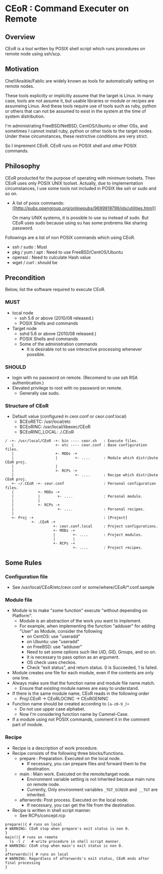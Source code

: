 # CEoR : Command Executer on Remote 

## Overview 

CEoR is a tool written by POSIX shell script which runs procedures on remote node using ssh/scp.

## Motivation 

Chef/Ansible/Fablic are widely known as tools for automatically setting on remote nodes.

These tools explicitly or implicitly assume that the target is Linux. In many case, tools are not assume it, but usable libraries or module or recipes are assumeing Linux.
And these tools require use of tools such as ruby, python or others that can not be assumed to exist in the system at the time of system distribution.

I'm administrating FreeBSD/NetBSD, CentOS/Ubuntu or other OSs, and sometimes I cannot install ruby, python or other tools to the target nodes.
Under these circumstances, these restrictive conditions are very strict.

So I imprement CEoR. CEoR runs on POSIX shell and other POSIX commands.

## Philosophy 

CEoR producted for the purpose of operating with minimum toolsets. Then CEoR uses only POSIX UNIX toolset.
Actually, due to implementation circumstances, I use some tools not included in POSIX like ssh or sudo and so on.

* A list of posix commands: [[http://pubs.opengroup.org/onlinepubs/9699919799/idx/utilities.html]]

  On many UNIX systems, it is possible to use su instead of sudo.
  But CEoR uses sudo because using su has some probrems like sharing password.

Followings are a list of non POSIX commands which using CEoR.
* ssh / sudo : Must
* pkg / yum / apt : Need to use FreeBSD/CentOS/Ubuntu
* openssl : Need to culculate Hash value
* wget / curl : should be

## Precondition 

Below, list the software required to execute CEoR.

### MUST 

* local node
  * ssh 5.6 or above (2010/08 released.)
  * POSIX Shells and commands
* Target node
  * sshd 5.6 or above (2010/08 released.)
  * POSIX Shells and commands
  * Some of the administration commands
    * It is desirable not to use interactive processing whenever possible.

### SHOULD 

* login with no password on remote. (Recomend to use ssh RSA authentication.)
* Elevated privilege to root with no password on remote.
  * Generally use sudo.

### Structure of CEoR 

* Default value (configured in ceor.conf or ceor.conf.local)
  * $CEoRETC: /usr/local/etc
  * $CEoRINC: /usr/local/libexec/CEoR
  * $CEoRINC_LOCAL: ./.CEoR
    
```
/ -+- /usr/local/CEoR -+- bin ---- ceor.sh   : Execute files.
   |                   +- etc ---- ceor.conf : Base configuration files.
   |                   +- MODs -+
   |                   |        +- ....      : Module which distribute CEoR proj.
   |                   |
   |                   +- RCPs -+
   |                            +- ....      : Recipe which distribute CEoR proj.
   +- ~/.CEoR -+- ceor.conf                  : Personal configuration files.
   |           +- MODs -+
   |           |        +- ....              : Personal module.
   |           |
   |           +- RCPs -+
   |                    +- ....              : Personal recipes.
   |
   +- Proj -+                                : [Project]
            +- .CEoR -+
                      +- ceor.conf.local     : Project configurations.
                      +- MODs -+
                      |        +- ....       : Project modules.
                      |        |
                      +- RCPs -+
                               +- ....       : Project recipes.
```

## Some Rules 

### Configuration file 

* See /usr/local/CEoR/etc/ceor.conf or some/where/CEoR/*.conf.sample

### Module file 

* Module is to make "some function" execute "without depending on Platform".
  * Module is an abstraction of the work you want to implement.
  * For example, when implementing the function "adduser" for adding "User" as Module, consider the following
    * on CentOS: use "useradd"
    * on Ubuntu: use "useradd"
    * on FreeBSD: use "adduser"
    * Need to set some options such like UID, GID, Groups, and so on.
    * It is necessary to pass option as an argument.
    * OS check uses checkos.
    * Check "exit status", and return status. 0 is Succeeded, 1 is failed.
* Module creates one file for each module, even if the contents are only one line.
* Always make sure that the function name and module file name match.
  * Ensure that existing module names are easy to understand.
* If there is the same module name, CEoR reads in the following order
  * Proj/.CEoR -> CEoRLOCINC -> CEoRGENINC
* Function name should be created according to `[a-z0-9_]+`
  * Do not use upper case alphabet.
  * Now I'm considering function name by Cammel-Case.
* If a module using not POSIX commands, comment it in the comment part of module.

### Recipe 

* Recipe is a description of work procedure.
* Recipe consists of the following three blocks/functions.
  * prepare : Preparation. Executed on the local node.
    * If necessary, you can prepare files and forward them to the destination.
  * main : Main work. Executed on the remote/target node.
    * Environment variable setting is not inherited because main runs on remote node.
    * Currently, Only environment variables `_TGT_SCRDIR` and` __TGT` are inherited.
  * afterwords: Post process. Executed on the local node.
    * If necessary, you can get the file from the destination.
* Recipe is written in shell script manner.
  * See RCPs/concept.rcp

```
prepare(){ # runs on local
# WARNING: CEoR stop when prepare's exit status is non 0.
}
main(){ # runs on remote
  ls -l /	# write procedure in shell script manner.
# WARNING: CEoR stop when main's exit status is non 0.
}
afterwords(){ # runs on local
# WARNING: Regardless of afterwords's exit status, CEoR ends after final processing
}
```

